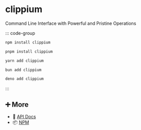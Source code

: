 # clippium

Command Line Interface with Powerful and Pristine Operations

::: code-group

```bash [npm]
npm install clippium
```

```bash [pnpm]
pnpm install clippium
```

```bash [yarn]
yarn add clippium
```

```bash [bun]
bun add clippium
```

```bash [deno]
deno add clippium
```

:::

## ➕ More

- 📖 [API Docs](api.md)
- 📦 [NPM](https://www.npmjs.com/package/clippium)

